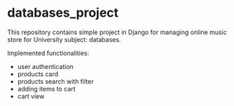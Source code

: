 # databases_project

This repository contains simple project in Django for managing online music store for University subject: databases.

Implemented functionalities:
- user authentication
- products card
- products search with filter
- adding items to cart
- cart view
